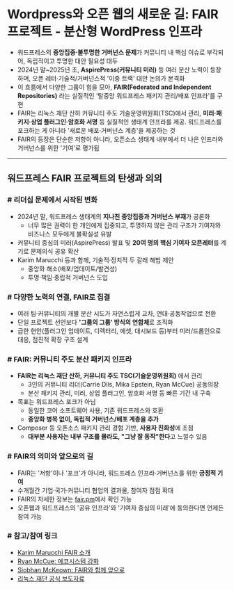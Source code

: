 # Wordpress와 오픈 웹의 새로운 길: FAIR 프로젝트 - 분산형 WordPress 인프라


* 워드프레스의 **중앙집중·불투명한 거버넌스 문제**가 커뮤니티 내 핵심 이슈로 부각되어, 독립적이고 투명한 대안 필요성 대두
* 2024년 말~2025년 초, **AspirePress(커뮤니티 미러)** 등 여러 분산 노력이 등장하며, 오픈 레터·기술적/거버넌스적 '이중 트랙' 대안 논의가 본격화
* 이 흐름에서 다양한 그룹이 힘을 모아, **FAIR(Federated and Independent Repositories)** 라는 실질적인 '탈중앙 워드프레스 패키지 관리/배포 인프라'를 구현
* FAIR는 리눅스 재단 산하 커뮤니티 주도 기술운영위원회(TSC)에서 관리, **미러·패키지·상업 플러그인·암호화 서명** 등 실질적인 생태계 인프라를 제공. 워드프레스를 포크하는 게 아니라 '새로운 배포·거버넌스 계층'을 제공하는 것
* FAIR의 등장은 단순한 저항이 아니라, 오픈소스 생태계 내부에서 더 나은 인프라와 거버넌스를 위한 '기여'로 평가됨

---

워드프레스 FAIR 프로젝트의 탄생과 의의
-----------------------

### # 리더십 문제에서 시작된 변화

* 2024년 말, 워드프레스 생태계의 **지나친 중앙집중과 거버넌스 부재**가 공론화
  + 너무 많은 권력이 한 개인에게 집중되고, 투명하지 않은 관리 구조가 기여자와 비즈니스 모두에게 불확실성 유발
* 커뮤니티 중심의 미러(AspirePress) 발표 및 **20여 명의 핵심 기여자 오픈레터**를 계기로 문제의식 공유 확산
* Karim Marucchi 등과 함께, 기술적·정치적 두 갈래 해법 제안
  + 중앙화 해소(배포/업데이트/발견성)
  + 투명·책임·중립적 거버넌스 도입

### # 다양한 노력의 연결, FAIR로 집결

* 여러 팀·커뮤니티의 개별 분산 시도가 자연스럽게 교차, 연대·공동작업으로 전환
* 단일 프로젝트 선언보다 **'그룹의 그룹' 방식의 연합체**로 조직화
* 급한 현안(플러그인 업데이트, 디렉터리, 에셋, 대시보드 등)부터 미러/드롭인으로 대응, 점진적 확장 구조 설계

### # FAIR: 커뮤니티 주도 분산 패키지 인프라

* **FAIR는 리눅스 재단 산하, 커뮤니티 주도 TSC(기술운영위원회)** 에서 관리
  + 3인의 커뮤니티 리더(Carrie Dils, Mika Epstein, Ryan McCue) 공동의장
  + 분산 패키지 관리, 미러, 상업 플러그인, 암호화 서명 등 빠른 기간 내 구축
* 목표는 워드프레스 포크가 아님
  + 동일한 코어 소프트웨어 사용, 기존 워드프레스와 호환
  + **중앙화 병목 없이, 독립적 거버넌스/배포 계층을 추가**
* Composer 등 오픈소스 패키지 관리 경험 기반, **사용자 친화성**에 초점
  + **대부분 사용자는 내부 구조를 몰라도, "그냥 잘 동작"한다**고 느낄수 있음

### # FAIR의 의미와 앞으로의 길

* FAIR는 '저항'이나 '포크'가 아니라, 워드프레스 인프라·거버넌스를 위한 **긍정적 기여**
* 수개월간 기업·국가·커뮤니티 협업의 결과물, 참여자 점점 확대
* FAIR의 자세한 정보는 [fair.pm](https://fair.pm/)에서 확인 가능
* 오픈웹과 워드프레스의 '공유 인프라'와 '기여자 중심의 미래'에 동의한다면 언제든 참여 가능

### # 참고/참여 링크

* [Karim Marucchi FAIR 소개](https://marucchi.com/introducing-the-fair-package-manager-for-wordpress/)
* [Ryan McCue: 에코시스템 강화](https://journal.rmccue.io/488/building-a-stronger-ecosystem/)
* [Siobhan McKeown: FAIR와 함께 앞으로](https://siobhanmckeown.com/a-way-forward-with-fair/)
* [리눅스 재단 공식 보도자료](https://www.linuxfoundation.org/press/linux-foundation-announces-the-fair-package-manager-project-for-open-source-content-management-system-stability)
